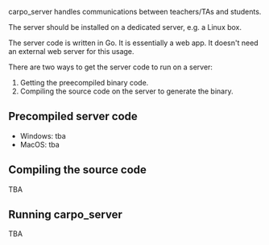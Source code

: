 carpo_server handles communications between teachers/TAs and students.

The server should be installed on a dedicated server, e.g. a Linux box.

The server code is written in Go. It is essentially a web app.  It doesn't need an external web server for this usage.

There are two ways to get the server code to run on a server:
1. Getting the preecompiled binary code.
2. Compiling the source code on the server to generate the binary.

## Precompiled server code

* Windows: tba
* MacOS: tba

## Compiling the source code

TBA

## Running carpo_server

TBA